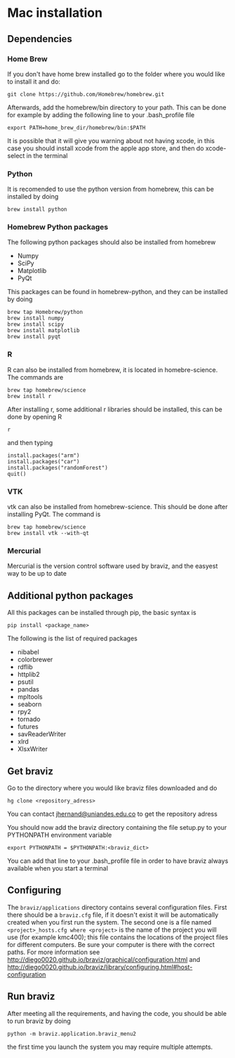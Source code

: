 # Mac installation

## Dependencies

### Home Brew
If you don't have home brew installed go to the folder where you would like to install it and do:

    git clone https://github.com/Homebrew/homebrew.git

Afterwards, add the homebrew/bin directory to your path. This can be done for example by adding the following line to your .bash_profile file

    export PATH=home_brew_dir/homebrew/bin:$PATH

It is possible that it will give you warning about not having xcode, in this case you should install xcode from the apple app store, and then do
xcode-select in the terminal

### Python
It is recomended to use the python version from homebrew, this can be installed by doing

    brew install python

### Homebrew Python packages
The following python packages should also be installed from homebrew

- Numpy
- SciPy
- Matplotlib
- PyQt

This packages can be found in homebrew-python, and they can be installed by doing

    brew tap Homebrew/python
    brew install numpy
    brew install scipy
    brew install matplotlib
    brew install pyqt

### R
R can also be installed from homebrew, it is located in homebre-science. The commands are

    brew tap homebrew/science
    brew install r

After installing r, some additional r libraries should be installed, this can be done by opening R

    r

and then typing

    install.packages("arm")
    install.packages("car")
    install.packages("randomForest")
    quit()

### VTK
vtk can also be installed from homebrew-science. This should be done after installing PyQt. The command is

    brew tap homebrew/science
    brew install vtk --with-qt

### Mercurial
Mercurial is the version control software used by braviz, and the easyest way to be up to date


## Additional python packages

All this packages can be installed through pip, the basic syntax is

    pip install <package_name>

The following is the list of required packages

- nibabel
- colorbrewer
- rdflib
- httplib2
- psutil
- pandas
- mpltools
- seaborn
- rpy2
- tornado
- futures
- savReaderWriter
- xlrd
- XlsxWriter

## Get braviz
Go to the directory where you would like braviz files downloaded and do

    hg clone <repository_adress>

You can contact jhernand@uniandes.edu.co to get the repository adress

You should now add the braviz directory containing the file setup.py to your PYTHONPATH environment variable

    export PYTHONPATH = $PYTHONPATH:<braviz_dict>

You can add that line to your .bash_profile file in order to have braviz always available when you start a terminal


## Configuring

The ``braviz/applications`` directory contains several configuration files. First there should be a ``braviz.cfg`` file,
if it doesn't exist it will be automatically created when you first run the system. The second one is a file named
``<project>_hosts.cfg where <project>`` is the name of the project you will use (for example kmc400); this file contains
the locations of the project files for different computers. Be sure your computer is there with the correct paths. For
more information see  http://diego0020.github.io/braviz/graphical/configuration.html and 
http://diego0020.github.io/braviz/library/configuring.html#host-configuration



## Run braviz
After meeting all the requirements, and having the code, you should be able to run braviz by doing

    python -m braviz.application.braviz_menu2

the first time you launch the system you may require multiple attempts.

